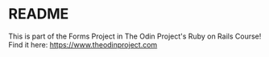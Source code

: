 # README

This is part of the Forms Project in The Odin Project's Ruby on Rails Course! Find it here:
https://www.theodinproject.com
